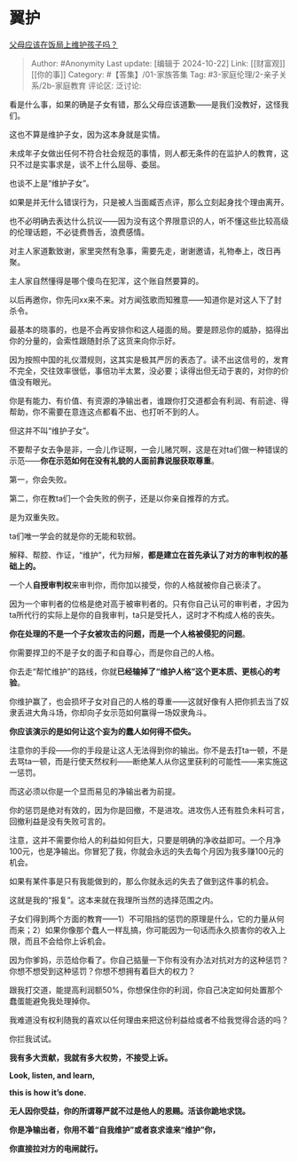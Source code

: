 # 翼护
[父母应该在饭局上维护孩子吗？](https://www.zhihu.com/question/419829368/answer/1914445833)

> Author: #Anonymity
> Last update: [编辑于 2024-10-22]
> Link: [[财富观]] [[你的事]]
> Category: #【答集】/01-家族答集
> Tag: #3-家庭伦理/2-亲子关系/2b-家庭教育 
> 评论区:
> 泛讨论:

看是什么事，如果的确是子女有错，那么父母应该道歉——是我们没教好，这怪我们。

这也不算是维护子女，因为这本身就是实情。

未成年子女做出任何不符合社会规范的事情，则人都无条件的在监护人的教育，这只不过是实事求是，谈不上什么屈辱、委屈。

也谈不上是“维护子女”。

如果是并无什么错误行为，只是被人当面臧否点评，那么立刻起身找个理由离开。

也不必明确去表达什么抗议——因为没有这个界限意识的人，听不懂这些比较高级的伦理话题，不必徒费唇舌，浪费感情。

对主人家道歉致谢，家里突然有急事，需要先走，谢谢邀请，礼物奉上，改日再聚。

主人家自然懂得是哪个傻鸟在犯浑，这个账自然要算的。

以后再邀你，你先问xx来不来。对方闻弦歌而知雅意——知道你是对这人下了封杀令。

最基本的晓事的，也是不会再安排你和这人碰面的局。要是顾忌你的威胁，掂得出你的分量的，会索性跟随封杀了这货来向你示好。

因为按照中国的礼仪潜规则，这其实是极其严厉的表态了。读不出这信号的，发育不完全，交往效率很低，事倍功半太累，没必要；读得出但无动于衷的，对你的价值没有眼光。

你是有能力、有价值、有资源的净输出者，谁跟你打交道都会有利润、有前途、得帮助，你不需要在意连这点都看不出、也打听不到的人。

但这并不叫“维护子女”。

不要帮子女去争是非，一会儿作证啊，一会儿赌咒啊，这是在对ta们做一种错误的示范——**你在示范如何在没有礼貌的人面前靠说服获取尊重**。

第一，你会失败。

第二，你在教ta们一个会失败的例子，还是以你亲自推荐的方式。

是为双重失败。

ta们唯一学会的就是你的无能和软弱。

解释、帮腔、作证，“维护”，代为辩解，**都是建立在首先承认了对方的审判权的基础上的。**

一个人**自授审判权**来审判你，而你加以接受，你的人格就被你自己亵渎了。

因为一个审判者的位格是绝对高于被审判者的。只有你自己认可的审判者，才因为ta所代行的实际上是你的自我审判，ta只是受托人，这时才不构成人格的丧失。

**你在处理的不是一个子女被攻击的问题，而是一个人格被侵犯的问题**。

你需要捍卫的不是子女的面子和自尊心，而是你自己的人格。

你去走“帮忙维护”的路线，你就**已经输掉了“维护人格”这个更本质、更核心的考验**。

你维护赢了，也会损坏子女对自己的人格的尊重——这就好像有人把你抓去当了奴隶丢进大角斗场，你却向子女示范如何赢得一场奴隶角斗。

**你应该演示的是如何让这个妄为的蠢人如何得不偿失。**

注意你的手段——你的手段是让这人无法得到你的输出。你不是去打ta一顿，不是去骂ta一顿，而是行使天然权利——断绝某人从你这里获利的可能性——来实施这一惩罚。

而这必须以你是一个显而易见的净输出者为前提。

你的惩罚是绝对有效的，因为你是回撤，不是进攻。进攻伤人还有胜负未料可言，回撤利益是没有失败可言的。

注意，这并不需要你给人的利益如何巨大，只要是明确的净收益即可。一个月净100元，也是净输出。你冒犯了我，你就会永远的失去每个月因为我多赚100元的机会。

如果有某件事是只有我能做到的，那么你就永远的失去了做到这件事的机会。

这就是我的“报复”。这本来就在我理所当然的选择范围之内。

子女们得到两个方面的教育——1）不可阻挡的惩罚的原理是什么，它的力量从何而来；2）如果你像那个蠢人一样乱搞，你可能因为一句话而永久损害你的收入上限，而且不会给你上诉机会。

因为你爹妈，示范给你看了。你自己掂量一下你有没有办法对抗对方的这种惩罚？你想不想受到这种惩罚？你想不想拥有着巨大的权力？

跟我打交道，能提高利润额50%，你想保住你的利润，你自己决定如何处置那个蠢蛋能避免我处理掉你。

我难道没有权利随我的喜欢以任何理由来把这份利益给或者不给我觉得合适的吗？

你拦我试试。

**我有多大贡献，我就有多大权势，不接受上诉。**

**Look, listen, and learn,**

**this is how it’s done.**

**无人因你受益，你的所谓尊严就不过是他人的恩赐。活该你跪地求饶。**

**你是净输出者，你用不着“自我维护”或者哀求谁来“维护”你，**

**你直接拉对方的电闸就行。**